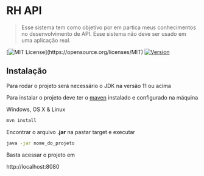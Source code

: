 # RH API
> Esse sistema tem como objetivo por em partica meus conhecimentos no desenvolvimento de API.
> Esse sistema não deve ser usado em uma aplicação real.

[![MIT License](https://img.shields.io/apm/l/atomic-design-ui.svg?)](https://opensource.org/licenses/MIT)
[![Version](https://badge.fury.io/gh/tterb%2FHyde.svg)](https://github.com/wennersgc/rh-api)

## Instalação

Para rodar o projeto será necessário o JDK na versão 11 ou acima

Para instalar o projeto deve ter o [maven](https://maven.apache.org/) instalado e configurado na máquina

Windows, OS X & Linux
```sh
mvn install
```

Encontrar o arquivo **.jar** na pastar target e executar
```sh
java -jar nome_do_projeto
```

Basta acessar o projeto em 

http://localhost:8080
